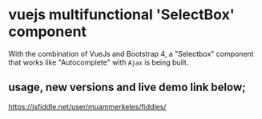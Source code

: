 # vuejs multifunctional 'SelectBox' component

With the combination of VueJs and Bootstrap 4, a "Selectbox" component that works like "Autocomplete" with `Ajax` is being built.

## usage, new versions and live demo link below;
https://jsfiddle.net/user/muammerkeles/fiddles/
